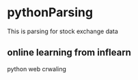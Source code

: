 # pythonParsing
This is parsing for stock exchange data

## online learning from inflearn
python web crwaling
